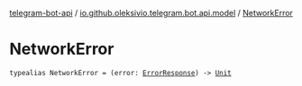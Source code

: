 [telegram-bot-api](../index.md) / [io.github.oleksivio.telegram.bot.api.model](index.md) / [NetworkError](./-network-error.md)

# NetworkError

`typealias NetworkError = (error: `[`ErrorResponse`](-error-response/index.md)`) -> `[`Unit`](https://kotlinlang.org/api/latest/jvm/stdlib/kotlin/-unit/index.html)